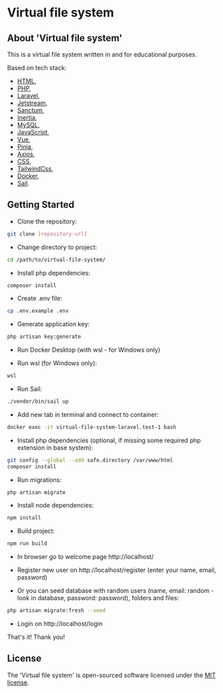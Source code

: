 # Virtual file system

## About 'Virtual file system'

This is a virtual file system written in and for educational purposes.

Based on tech stack:
- [HTML](https://developer.mozilla.org/en-US/docs/Web/HTML),
- [PHP](https://www.php.net),
- [Laravel](https://laravel.com),
- [Jetstream](https://jetstream.laravel.com/introduction.html),
- [Sanctum](https://github.com/laravel/sanctum),
- [Inertia](https://inertiajs.com),
- [MySQL](https://www.mysql.com),
- [JavaScript](https://developer.mozilla.org/en-US/docs/Web/JavaScript),
- [Vue](https://vuejs.org),
- [Pinia](https://pinia.vuejs.org),
- [Axios](https://axios-http.com),
- [CSS](https://developer.mozilla.org/en-US/docs/Web/CSS),
- [TailwindCss](https://tailwindcss.com),
- [Docker](https://www.docker.com),
- [Sail](https://github.com/laravel/sail).

## Getting Started

- Clone the repository:
``` bash
git clone [repository-url]
```

- Change directory to project:
``` bash
cd /path/to/virtual-file-system/
```

- Install php dependencies:
``` bash
composer install
```

- Create .env file:
``` bash
cp .env.example .env
```

- Generate application key:
``` bash
php artisan key:generate
```

- Run Docker Desktop (with wsl - for Windows only)

- Run wsl (for Windows only):
``` bash
wsl
```

- Run Sail:
``` bash
./vendor/bin/sail up
```

- Add new tab in terminal and connect to container:
``` bash
docker exec -it virtual-file-system-laravel.test-1 bash
```

- Install php dependencies (optional, if missing some required php extension in base system):
``` bash
git config --global --add safe.directory /var/www/html
composer install
```

- Run migrations:
``` bash
php artisan migrate
```

- Install node dependencies:
``` bash
npm install
```

- Build project:
``` bash
npm run build
```

- In browser go to welcome page http://localhost/

- Register new user on http://localhost/register (enter your name, email, password)

- Or you can seed database with random users (name, email: random - look in database, password: password), folders and files:
``` bash
php artisan migrate:fresh --seed
```

- Login on http://localhost/login

That's it! Thank you!

## License

The 'Virtual file system' is open-sourced software licensed under the [MIT license](https://opensource.org/licenses/MIT).

